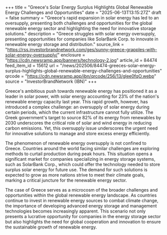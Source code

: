 +++
title = "Greece's Solar Energy Surplus Highlights Global Renewable Energy Challenges and Opportunities"
date = "2025-06-13T13:15:27Z"
draft = false
summary = "Greece's rapid expansion in solar energy has led to an oversupply, presenting both challenges and opportunities for the global renewable energy sector and highlighting the need for innovative storage solutions."
description = "Greece struggles with solar energy oversupply, presenting opportunities for companies like SolarBank Corp. to innovate in renewable energy storage and distribution."
source_link = "https://rss.investorbrandnetwork.com/ges/sunny-greece-grapples-with-solar-energy-oversupply/"
enclosure = "https://cdn.newsramp.app/banners/technology-2.jpg"
article_id = 84474
feed_item_id = 15612
url = "/news/202506/84474-greeces-solar-energy-surplus-highlights-global-renewable-energy-challenges-and-opportunities"
qrcode = "https://cdn.newsramp.app/ibn/qrcode/256/13/glee0fqO.webp"
source = "InvestorBrandNetwork (IBN)"
+++

<p>Greece's ambitious push towards renewable energy has positioned it as a leader in solar power, with solar energy accounting for 23% of the nation's renewable energy capacity last year. This rapid growth, however, has introduced a complex challenge: an oversupply of solar energy during certain periods, which the current infrastructure cannot fully utilize. The Greek government's target to source 82% of its energy from renewables by 2030 underscores the critical role of solar and wind energy in reducing carbon emissions. Yet, this oversupply issue underscores the urgent need for innovative solutions to manage and store excess energy efficiently.</p><p>The phenomenon of renewable energy oversupply is not confined to Greece. Countries around the world facing similar challenges are exploring methods to curtail production during peak hours. This situation opens a significant market for companies specializing in energy storage systems, such as SolarBank Corp., which could offer the technology needed to store surplus solar energy for future use. The demand for such solutions is expected to grow as more nations strive to meet their climate goals, marking a critical juncture for the renewable energy sector.</p><p>The case of Greece serves as a microcosm of the broader challenges and opportunities within the global renewable energy landscape. As countries continue to invest in renewable energy sources to combat climate change, the importance of developing advanced energy storage and management technologies becomes increasingly apparent. This scenario not only presents a lucrative opportunity for companies in the energy storage sector but also highlights the need for global cooperation and innovation to ensure the sustainable growth of renewable energy.</p>